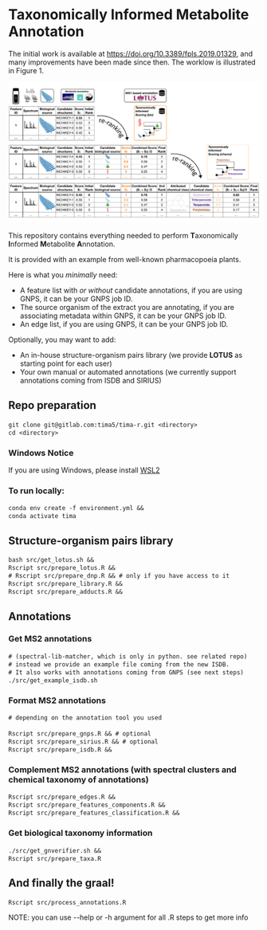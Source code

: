 # Taxonomically Informed Metabolite Annotation

The initial work is available at https://doi.org/10.3389/fpls.2019.01329, and many improvements have been made since
then. 
The worklow is illustrated in Figure 1.

![Figure 1](./img/tima.svg)

This repository contains everything needed to perform **T**axonomically **I**nformed **M**etabolite **A**nnotation.

It is provided with an example from well-known pharmacopoeia plants.

Here is what you *minimally* need:

- A feature list with *or without* candidate annotations, if you are using GNPS, it can be your GNPS job ID.
- The source organism of the extract you are annotating, if you are associating metadata within GNPS, it can be your
  GNPS job ID.
- An edge list, if you are using GNPS, it can be your GNPS job ID.

Optionally, you may want to add:

- An in-house structure-organism pairs library (we provide **LOTUS** as starting point for each user)
- Your own manual or automated annotations (we currently support annotations coming from ISDB and SIRIUS)

## Repo preparation

```shell
git clone git@gitlab.com:tima5/tima-r.git <directory>
cd <directory>
```

### Windows Notice

If you are using Windows, please install [WSL2](https://docs.microsoft.com/en-us/windows/wsl/compare-versions#whats-new-in-wsl-2)

### To run locally:

```shell
conda env create -f environment.yml &&
conda activate tima
```

## Structure-organism pairs library

```shell
bash src/get_lotus.sh && 
Rscript src/prepare_lotus.R &&
# Rscript src/prepare_dnp.R && # only if you have access to it
Rscript src/prepare_library.R &&
Rscript src/prepare_adducts.R &&
```

## Annotations

### Get MS2 annotations

```shell
# (spectral-lib-matcher, which is only in python. see related repo)
# instead we provide an example file coming from the new ISDB.
# It also works with annotations coming from GNPS (see next steps)
./src/get_example_isdb.sh
```

### Format MS2 annotations

```shell
# depending on the annotation tool you used

Rscript src/prepare_gnps.R && # optional
Rscript src/prepare_sirius.R && # optional
Rscript src/prepare_isdb.R &&
```

### Complement MS2 annotations (with spectral clusters and chemical taxonomy of annotations)

```shell
Rscript src/prepare_edges.R && 
Rscript src/prepare_features_components.R &&
Rscript src/prepare_features_classification.R &&
```

### Get biological taxonomy information

```shell
./src/get_gnverifier.sh && 
Rscript src/prepare_taxa.R 
```

## And finally the graal!

```shell
Rscript src/process_annotations.R
```

NOTE: you can use --help or -h argument for all .R steps to get more info
